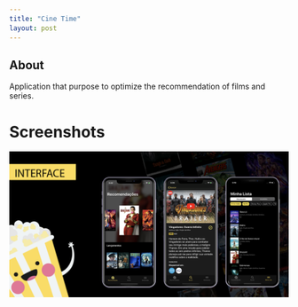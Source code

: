 ```yaml
---
title: "Cine Time"
layout: post
---
```


## About
Application that purpose to optimize the recommendation of films and series.


# Screenshots 

<img width="800" alt="cine-time" src="../assets/images/cine-time.png">
